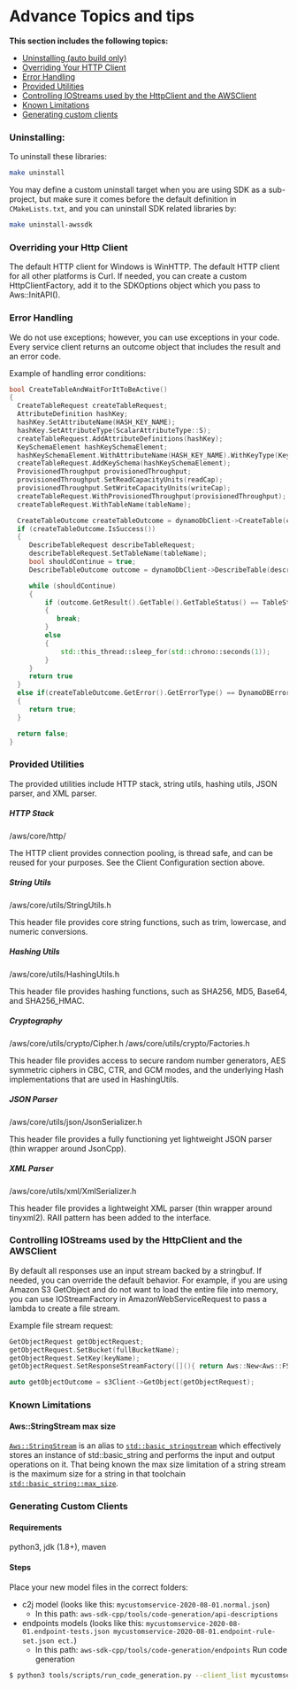 # Advance Topics and tips

__This section includes the following topics:__
* [Uninstalling (auto build only)](#uninstalling)
* [Overriding Your HTTP Client](#overriding-your-http-client)
* [Error Handling](#error-handling)
* [Provided Utilities](#provided-utilities)
* [Controlling IOStreams used by the HttpClient and the AWSClient](#controlling-iostreams-used-by-the-httpclient-and-the-awsclient)
* [Known Limitations](#known-limitations)
* [Generating custom clients](#generating-custom-clients)


### Uninstalling:
To uninstall these libraries:
```sh
make uninstall
```
You may define a custom uninstall target when you are using SDK as a sub-project, but make sure it comes before the default definition in `CMakeLists.txt`, and you can uninstall SDK related libraries by:
```sh
make uninstall-awssdk
```

### Overriding your Http Client
The default HTTP client for Windows is WinHTTP. The default HTTP client for all other platforms is Curl. If needed, you can create a custom HttpClientFactory, add it to the SDKOptions object which you pass to Aws::InitAPI().

### Error Handling
We do not use exceptions; however, you can use exceptions in your code. Every service client returns an outcome object that includes the result and an error code.

Example of handling error conditions:

```cpp
bool CreateTableAndWaitForItToBeActive()
{
  CreateTableRequest createTableRequest;
  AttributeDefinition hashKey;
  hashKey.SetAttributeName(HASH_KEY_NAME);
  hashKey.SetAttributeType(ScalarAttributeType::S);
  createTableRequest.AddAttributeDefinitions(hashKey);
  KeySchemaElement hashKeySchemaElement;
  hashKeySchemaElement.WithAttributeName(HASH_KEY_NAME).WithKeyType(KeyType::HASH);
  createTableRequest.AddKeySchema(hashKeySchemaElement);
  ProvisionedThroughput provisionedThroughput;
  provisionedThroughput.SetReadCapacityUnits(readCap);
  provisionedThroughput.SetWriteCapacityUnits(writeCap);
  createTableRequest.WithProvisionedThroughput(provisionedThroughput);
  createTableRequest.WithTableName(tableName);

  CreateTableOutcome createTableOutcome = dynamoDbClient->CreateTable(createTableRequest);
  if (createTableOutcome.IsSuccess())
  {
     DescribeTableRequest describeTableRequest;
     describeTableRequest.SetTableName(tableName);
     bool shouldContinue = true;
     DescribeTableOutcome outcome = dynamoDbClient->DescribeTable(describeTableRequest);

     while (shouldContinue)
     {
         if (outcome.GetResult().GetTable().GetTableStatus() == TableStatus::ACTIVE)
         {
            break;
         }
         else
         {
             std::this_thread::sleep_for(std::chrono::seconds(1));
         }
     }
     return true
  }
  else if(createTableOutcome.GetError().GetErrorType() == DynamoDBErrors::RESOURCE_IN_USE)
  {
     return true;
  }

  return false;
}
```

### Provided Utilities
The provided utilities include HTTP stack, string utils, hashing utils, JSON parser, and XML parser.

##### HTTP Stack
/aws/core/http/

The HTTP client provides connection pooling, is thread safe, and can be reused for your purposes. See the Client Configuration section above.

##### String Utils
/aws/core/utils/StringUtils.h

This header file provides core string functions, such as trim, lowercase, and numeric conversions.

##### Hashing Utils
/aws/core/utils/HashingUtils.h

This header file provides hashing functions, such as SHA256, MD5, Base64, and SHA256_HMAC.

##### Cryptography
/aws/core/utils/crypto/Cipher.h
/aws/core/utils/crypto/Factories.h

This header file provides access to secure random number generators, AES symmetric ciphers in CBC, CTR, and GCM modes, and the underlying Hash implementations that are used in HashingUtils.

##### JSON Parser
/aws/core/utils/json/JsonSerializer.h

This header file provides a fully functioning yet lightweight JSON parser (thin wrapper around JsonCpp).

##### XML Parser
/aws/core/utils/xml/XmlSerializer.h

This header file provides a lightweight XML parser (thin wrapper around tinyxml2). RAII pattern has been added to the interface.

### Controlling IOStreams used by the HttpClient and the AWSClient
By default all responses use an input stream backed by a stringbuf. If needed, you can override the default behavior. For example, if you are using Amazon S3 GetObject and do not want to load the entire file into memory, you can use IOStreamFactory in AmazonWebServiceRequest to pass a lambda to create a file stream.

Example file stream request:

```cpp
GetObjectRequest getObjectRequest;
getObjectRequest.SetBucket(fullBucketName);
getObjectRequest.SetKey(keyName);
getObjectRequest.SetResponseStreamFactory([](){ return Aws::New<Aws::FStream>( ALLOCATION_TAG, DOWNLOADED_FILENAME, std::ios_base::out ); });

auto getObjectOutcome = s3Client->GetObject(getObjectRequest);
```

### Known Limitations

#### Aws::StringStream max size

[`Aws::StringStream`](https://github.com/aws/aws-sdk-cpp/blob/main/aws-cpp-sdk-core/include/aws/core/utils/memory/stl/AWSStringStream.h) is an alias to [`std::basic_stringstream`](https://en.cppreference.com/w/cpp/io/basic_stringstream) which effectively stores an instance of std::basic_string and performs the input and output operations on it. That being known the max size limitation of a string stream is the maximum size for a string in that toolchain [`std::basic_string::max_size`](https://en.cppreference.com/w/cpp/string/basic_string/max_size).

### Generating Custom Clients
#### Requirements
python3, jdk (1.8+), maven
#### Steps
Place your new model files in the correct folders:
  - c2j model (looks like this: `mycustomservice-2020-08-01.normal.json`)
    - In this path: `aws-sdk-cpp/tools/code-generation/api-descriptions`
  - endpoints models (looks like this: `mycustomservice-2020-08-01.endpoint-tests.json mycustomservice-2020-08-01.endpoint-rule-set.json ect.`)
    - In this path: `aws-sdk-cpp/tools/code-generation/endpoints`
Run code generation
```sh
$ python3 tools/scripts/run_code_generation.py --client_list mycustomservice
```
